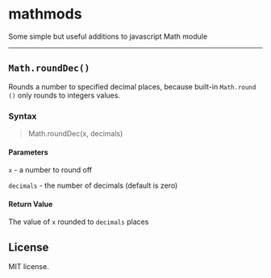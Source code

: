 # mathmods

Some simple but useful additions to javascript Math module

---

## `Math.roundDec()`

Rounds a number to specified decimal places, because built-in `Math.round
()` only rounds to integers values.

### Syntax

> Math.roundDec(x, decimals)

#### Parameters
`x` - a number to round off

`decimals` - the number of decimals (default is zero)

#### Return Value
The value of `x` rounded to `decimals` places

## License

MIT license.
